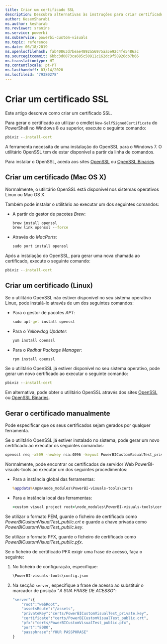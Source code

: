 ```yaml
---
title: Criar um certificado SSL
description: Descubra alternativas às instruções para criar certificados manualmente para o servidor de programação
author: KesemSharabi
ms.author: kesharab
ms.reviewer: sranins
ms.service: powerbi
ms.subservice: powerbi-custom-visuals
ms.topic: reference
ms.date: 06/18/2019
ms.openlocfilehash: fab40863d7beae4892a56975aa5e92c4fe5486ac
ms.sourcegitcommit: 6bbc3d0073ca605c50911c162dc9f58926db7b66
ms.translationtype: HT
ms.contentlocale: pt-PT
ms.lasthandoff: 03/14/2020
ms.locfileid: "79380278"
---
```

# <a name="create-an-ssl-certificate"></a>Criar um certificado SSL

Este artigo descreve como criar um certificado SSL.

Para gerar o certificado ao utilizar o cmdlet `New-SelfSignedCertificate` do PowerShell no Windows 8 ou superior, execute o seguinte comando:

```cmd
pbiviz --install-cert
```

A ferramenta necessita de uma instalação do OpenSSL para o Windows 7. O utilitário OpenSSL tem de estar disponível a partir da linha de comandos.

Para instalar o OpenSSL, aceda aos sites [OpenSSL](https://www.openssl.org) ou [OpenSSL Binaries](https://wiki.openssl.org/index.php/Binaries).

## <a name="create-a-certificate-mac-os-x"></a>Criar um certificado (Mac OS X)

Normalmente, o utilitário OpenSSL está disponível nos sistemas operativos Linux ou Mac OS X.

Também pode instalar o utilitário ao executar um dos seguintes comandos:

* A partir do gestor de pacotes *Brew*:

    ```cmd
    brew install openssl
    brew link openssl --force
    ```

* Através do *MacPorts*:

    ```cmd
    sudo port install openssl
    ```

Após a instalação do OpenSSL, para gerar uma nova chamada ao certificado, execute o seguinte comando:

```cmd
pbiviz --install-cert
```

## <a name="create-a-certificate-linux"></a>Criar um certificado (Linux)

Se o utilitário OpenSSL não estiver disponível no seu sistema operativo Linux, pode instalá-lo através de um dos seguintes comandos:

* Para o gestor de pacotes *APT*:

    ```cmd
    sudo apt-get install openssl
    ```

* Para o *Yellowdog Updater*:

    ```cmd
    yum install openssl
    ```

* Para o *Redhat Package Manager*:

    ```cmd
    rpm install openssl
    ```

Se o utilitário OpenSSL já estiver disponível no seu sistema operativo, pode gerar um novo certificado ao executar o seguinte comando:

```cmd
pbiviz --install-cert
```

Em alternativa, pode obter o utilitário OpenSSL através dos sites [OpenSSL](https://www.openssl.org) ou [OpenSSL Binaries](https://wiki.openssl.org/index.php/Binaries).

## <a name="generate-the-certificate-manually"></a>Gerar o certificado manualmente

Pode especificar que os seus certificados sejam gerados por qualquer ferramenta.

Se o utilitário OpenSSL já estiver instalado no sistema, pode gerar um novo certificado ao executar os seguintes comandos:

```cmd
openssl req -x509 -newkey rsa:4096 -keyout PowerBICustomVisualTest_private.key -out PowerBICustomVisualTest_public.crt -days 365
```

Normalmente, pode encontrar os certificados de servidor Web PowerBI-visuals-tools ao executar um dos seguintes procedimentos:

* Para a instância global das ferramentas:

    ```cmd
    %appdata%\npm\node_modules\PowerBI-visuals-tools\certs
    ```

* Para a instância local das ferramentas:

    ```cmd
    <custom visual project root>\node_modules\PowerBI-visuals-tools\certs
    ```

Se utilizar o formato PEM, guarde o ficheiro de certificado como *PowerBICustomVisualTest_public.crt* e guarde a chave privada como *PowerBICustomVisualTest_public.key*.

Se utilizar o formato PFX, guarde o ficheiro de certificado como *PowerBICustomVisualTest_public.pfx*.

Se o ficheiro de certificado PFX exigir uma frase de acesso, faça o seguinte:
1. No ficheiro de configuração, especifique:

    ```cmd
    \PowerBI-visuals-tools\config.json
    ```

1. Na secção `server`, especifique a frase de acesso ao substituir o marcador de posição "*A SUA FRASE DE ACESSO*":

    ```cmd
    "server":{
        "root":"webRoot",
        "assetsRoute":"/assets",
        "privateKey":"certs/PowerBICustomVisualTest_private.key",
        "certificate":"certs/PowerBICustomVisualTest_public.crt",
        "pfx":"certs/PowerBICustomVisualTest_public.pfx",
        "port":"8080",
        "passphrase":"YOUR PASSPHRASE"
    }
    ```